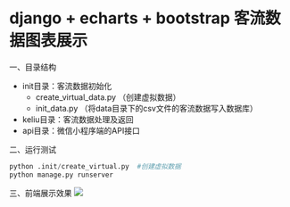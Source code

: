 # django + echarts + bootstrap 客流数据图表展示
一、目录结构  
* init目录：客流数据初始化  
    - create_virtual_data.py （创建虚拟数据）  
    - init_data.py （将data目录下的csv文件的客流数据写入数据库）
* keliu目录：客流数据处理及返回
* api目录：微信小程序端的API接口

二、运行测试
```python
python .init/create_virtual.py  #创建虚拟数据
python manage.py runserver
```

三、前端展示效果
![](http://qiniu.caizhenwei.top/demo2020-07-28.gif)
